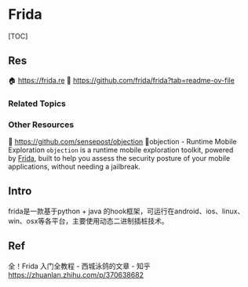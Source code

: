 # Frida

[TOC]



## Res
🏠 https://frida.re
🚧 https://github.com/frida/frida?tab=readme-ov-file


### Related Topics


### Other Resources
🚧 https://github.com/sensepost/objection
📱objection - Runtime Mobile Exploration
`objection` is a runtime mobile exploration toolkit, powered by [Frida](https://www.frida.re/), built to help you assess the security posture of your mobile applications, without needing a jailbreak.



## Intro
frida是一款基于python + java 的hook框架，可运行在android、ios、linux、win、osx等各平台，主要使用动态二进制插桩技术。



## Ref
全！Frida 入门全教程 - 西城泳鸽的文章 - 知乎
https://zhuanlan.zhihu.com/p/370638682

[objection操作 | m4bln]: https://mabin004.github.io/2020/08/13/objection%E6%93%8D%E4%BD%9C/
[b1ubiu's Book]: https://hahbiubiubiu.github.io/MyBook/#/Reverse/Android/frida
